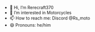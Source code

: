 - 👋 Hi, I’m Rerecraft370
- 👀 I’m interested in Motorcycles
- 📫 How to reach me: Discord @Rs_moto
- 😄 Pronouns: he/him

<!---
Rerecraft370/Rerecraft370 is a ✨ special ✨ repository because its `README.md` (this file) appears on your GitHub profile.
You can click the Preview link to take a look at your changes.
--->
